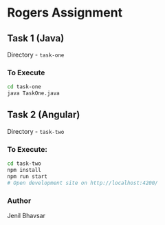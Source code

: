 # Rogers Assignment

## Task 1 (Java)

Directory - `task-one`

### To Execute
```bash
cd task-one
java TaskOne.java
```

## Task 2 (Angular)

Directory - `task-two`

### To Execute:
```bash
cd task-two
npm install
npm run start
# Open development site on http://localhost:4200/
```

### Author
Jenil Bhavsar